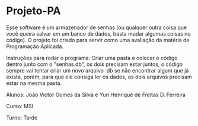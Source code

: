 # Projeto-PA
Esse software é um armazenador de senhas (ou qualquer outra coisa que você queira salvar em um banco de dados, basta mudar algumas coisas no código). O projeto foi criado para servir como uma avaliação da matéria de Programação Aplicada.

Instruções para rodar o programa: Criar uma pasta e colocar o código dentro junto com o "senhas.db", os dois precisam estar juntos, o código sempre vai tentar criar um novo arquivo .db se não encontrar algum que já exista, porém, para que ele consiga ler os dados, os dois arquivos precisam estar na mesma pasta.

Alunos: João Victor Gomes da Silva e Yuri Henrique de Freitas D. Ferreira

Curso: MSI 

Turno: Tarde
